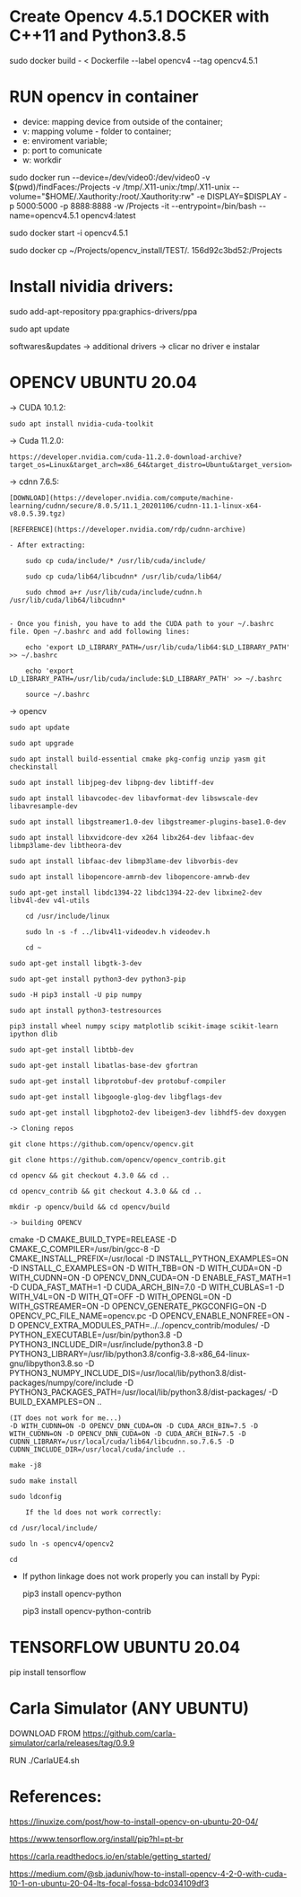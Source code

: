 # Create Opencv 4.5.1 DOCKER with C++11 and Python3.8.5

sudo docker build - < Dockerfile --label opencv4 --tag opencv4.5.1

# RUN opencv in container

 - device: mapping device from outside of the container;
 - v: mapping volume - folder to container;
 - e: enviroment variable;
 - p: port to comunicate
 - w: workdir

sudo docker run --device=/dev/video0:/dev/video0 -v $(pwd)/findFaces:/Projects -v /tmp/.X11-unix:/tmp/.X11-unix --volume="$HOME/.Xauthority:/root/.Xauthority:rw" -e DISPLAY=$DISPLAY -p 5000:5000 -p 8888:8888 -w /Projects -it --entrypoint=/bin/bash --name=opencv4.5.1 opencv4:latest 

<!-- sudo docker run --device=/dev/video0:/dev/video0 -v $(pwd)/findFaces:/Projects -v /tmp/.X11-unix:/tmp/.X11-unix --volume="$HOME/.Xauthority:/root/.Xauthority:rw" -e DISPLAY=$DISPLAY -p 5000:5000 -p 8888:8888 -w /Projects -it --entrypoint=/bin/bash --name=opencv4.5.1 opencv4:latest 


sudo docker run --device=/dev/video0:/dev/video0 -v $(pwd)/findFaces:/Projects -v /tmp/.X11-unix:/tmp/.X11-unix -e DISPLAY=$DISPLAY -p 5000:5000 -p 8888:8888 -w /Projects -it --entrypoint=/bin/bash --security-opt label=disable --name=opencv4 opencv4:latest  -->

sudo docker start -i opencv4.5.1

sudo docker cp ~/Projects/opencv_install/TEST/. 156d92c3bd52:/Projects

# Install nividia drivers:

sudo add-apt-repository ppa:graphics-drivers/ppa

sudo apt update

softwares&updates -> additional drivers -> clicar no driver e instalar

# OPENCV UBUNTU 20.04

-> CUDA 10.1.2:
	
	sudo apt install nvidia-cuda-toolkit
-> Cuda 11.2.0:
	
	https://developer.nvidia.com/cuda-11.2.0-download-archive?target_os=Linux&target_arch=x86_64&target_distro=Ubuntu&target_version=2004&target_type=deblocal

	
-> cdnn 7.6.5:

	[DOWNLOAD](https://developer.nvidia.com/compute/machine-learning/cudnn/secure/8.0.5/11.1_20201106/cudnn-11.1-linux-x64-v8.0.5.39.tgz)
	
	[REFERENCE](https://developer.nvidia.com/rdp/cudnn-archive)
	
	- After extracting:

		sudo cp cuda/include/* /usr/lib/cuda/include/

		sudo cp cuda/lib64/libcudnn* /usr/lib/cuda/lib64/

		sudo chmod a+r /usr/lib/cuda/include/cudnn.h /usr/lib/cuda/lib64/libcudnn*


	- Once you finish, you have to add the CUDA path to your ~/.bashrc file. Open ~/.bashrc and add following lines:

		echo 'export LD_LIBRARY_PATH=/usr/lib/cuda/lib64:$LD_LIBRARY_PATH' >> ~/.bashrc

		echo 'export LD_LIBRARY_PATH=/usr/lib/cuda/include:$LD_LIBRARY_PATH' >> ~/.bashrc

		source ~/.bashrc

-> opencv

	sudo apt update

	sudo apt upgrade

	sudo apt install build-essential cmake pkg-config unzip yasm git checkinstall

	sudo apt install libjpeg-dev libpng-dev libtiff-dev

	sudo apt install libavcodec-dev libavformat-dev libswscale-dev libavresample-dev 

	sudo apt install libgstreamer1.0-dev libgstreamer-plugins-base1.0-dev 

	sudo apt install libxvidcore-dev x264 libx264-dev libfaac-dev libmp3lame-dev libtheora-dev  

	sudo apt install libfaac-dev libmp3lame-dev libvorbis-dev

	sudo apt install libopencore-amrnb-dev libopencore-amrwb-dev

	sudo apt-get install libdc1394-22 libdc1394-22-dev libxine2-dev libv4l-dev v4l-utils 

		cd /usr/include/linux 

		sudo ln -s -f ../libv4l1-videodev.h videodev.h 

		cd ~

	sudo apt-get install libgtk-3-dev

	sudo apt-get install python3-dev python3-pip 

	sudo -H pip3 install -U pip numpy 

	sudo apt install python3-testresources

	pip3 install wheel numpy scipy matplotlib scikit-image scikit-learn ipython dlib

	sudo apt-get install libtbb-dev

	sudo apt-get install libatlas-base-dev gfortran

	sudo apt-get install libprotobuf-dev protobuf-compiler 

	sudo apt-get install libgoogle-glog-dev libgflags-dev 

	sudo apt-get install libgphoto2-dev libeigen3-dev libhdf5-dev doxygen

	-> Cloning repos

	git clone https://github.com/opencv/opencv.git

	git clone https://github.com/opencv/opencv_contrib.git

	cd opencv && git checkout 4.3.0 && cd ..

	cd opencv_contrib && git checkout 4.3.0 && cd ..

	mkdir -p opencv/build && cd opencv/build

	-> building OPENCV

cmake -D CMAKE_BUILD_TYPE=RELEASE -D CMAKE_C_COMPILER=/usr/bin/gcc-8 -D CMAKE_INSTALL_PREFIX=/usr/local -D INSTALL_PYTHON_EXAMPLES=ON -D INSTALL_C_EXAMPLES=ON -D WITH_TBB=ON -D WITH_CUDA=ON -D WITH_CUDNN=ON -D OPENCV_DNN_CUDA=ON -D ENABLE_FAST_MATH=1 -D CUDA_FAST_MATH=1 -D CUDA_ARCH_BIN=7.0 -D WITH_CUBLAS=1 -D WITH_V4L=ON -D WITH_QT=OFF -D WITH_OPENGL=ON -D WITH_GSTREAMER=ON -D OPENCV_GENERATE_PKGCONFIG=ON -D OPENCV_PC_FILE_NAME=opencv.pc -D OPENCV_ENABLE_NONFREE=ON -D OPENCV_EXTRA_MODULES_PATH=../../opencv_contrib/modules/ -D PYTHON_EXECUTABLE=/usr/bin/python3.8 -D PYTHON3_INCLUDE_DIR=/usr/include/python3.8 -D PYTHON3_LIBRARY=/usr/lib/python3.8/config-3.8-x86_64-linux-gnu/libpython3.8.so -D PYTHON3_NUMPY_INCLUDE_DIS=/usr/local/lib/python3.8/dist-packages/numpy/core/include -D PYTHON3_PACKAGES_PATH=/usr/local/lib/python3.8/dist-packages/ -D BUILD_EXAMPLES=ON .. 
	
	
	

	(IT does not work for me...)
	-D WITH_CUDNN=ON -D OPENCV_DNN_CUDA=ON -D CUDA_ARCH_BIN=7.5 -D WITH_CUDNN=ON -D OPENCV_DNN_CUDA=ON -D CUDA_ARCH_BIN=7.5 -D CUDNN_LIBRARY=/usr/local/cuda/lib64/libcudnn.so.7.6.5 -D CUDNN_INCLUDE_DIR=/usr/local/cuda/include .. 

	make -j8

	sudo make install

	sudo ldconfig

	    If the ld does not work correctly:

	cd /usr/local/include/

	sudo ln -s opencv4/opencv2

	cd

- If python linkage does not work properly you can install by Pypi:

	pip3 install opencv-python

	pip3 install opencv-python-contrib

# TENSORFLOW UBUNTU 20.04

pip install tensorflow

# Carla Simulator (ANY UBUNTU)

DOWNLOAD FROM https://github.com/carla-simulator/carla/releases/tag/0.9.9

RUN ./CarlaUE4.sh

# References:

https://linuxize.com/post/how-to-install-opencv-on-ubuntu-20-04/

https://www.tensorflow.org/install/pip?hl=pt-br

https://carla.readthedocs.io/en/stable/getting_started/

https://medium.com/@sb.jaduniv/how-to-install-opencv-4-2-0-with-cuda-10-1-on-ubuntu-20-04-lts-focal-fossa-bdc034109df3
